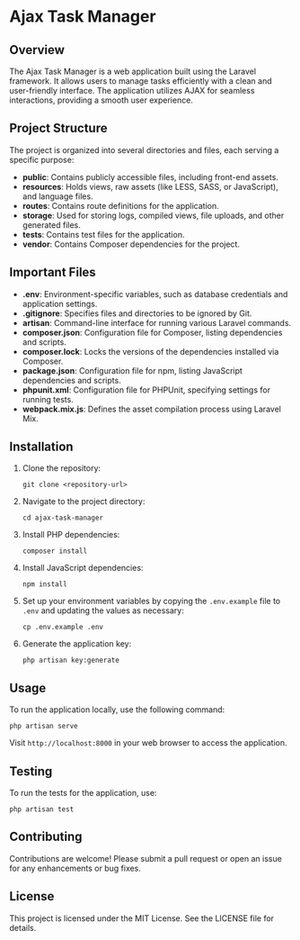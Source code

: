 # Ajax Task Manager

## Overview
The Ajax Task Manager is a web application built using the Laravel framework. It allows users to manage tasks efficiently with a clean and user-friendly interface. The application utilizes AJAX for seamless interactions, providing a smooth user experience.

## Project Structure
The project is organized into several directories and files, each serving a specific purpose:

- **public**: Contains publicly accessible files, including front-end assets.
- **resources**: Holds views, raw assets (like LESS, SASS, or JavaScript), and language files.
- **routes**: Contains route definitions for the application.
- **storage**: Used for storing logs, compiled views, file uploads, and other generated files.
- **tests**: Contains test files for the application.
- **vendor**: Contains Composer dependencies for the project.

## Important Files
- **.env**: Environment-specific variables, such as database credentials and application settings.
- **.gitignore**: Specifies files and directories to be ignored by Git.
- **artisan**: Command-line interface for running various Laravel commands.
- **composer.json**: Configuration file for Composer, listing dependencies and scripts.
- **composer.lock**: Locks the versions of the dependencies installed via Composer.
- **package.json**: Configuration file for npm, listing JavaScript dependencies and scripts.
- **phpunit.xml**: Configuration file for PHPUnit, specifying settings for running tests.
- **webpack.mix.js**: Defines the asset compilation process using Laravel Mix.

## Installation
1. Clone the repository:
   ```
   git clone <repository-url>
   ```
2. Navigate to the project directory:
   ```
   cd ajax-task-manager
   ```
3. Install PHP dependencies:
   ```
   composer install
   ```
4. Install JavaScript dependencies:
   ```
   npm install
   ```
5. Set up your environment variables by copying the `.env.example` file to `.env` and updating the values as necessary:
   ```
   cp .env.example .env
   ```
6. Generate the application key:
   ```
   php artisan key:generate
   ```

## Usage
To run the application locally, use the following command:
```
php artisan serve
```
Visit `http://localhost:8000` in your web browser to access the application.

## Testing
To run the tests for the application, use:
```
php artisan test
```

## Contributing
Contributions are welcome! Please submit a pull request or open an issue for any enhancements or bug fixes.

## License
This project is licensed under the MIT License. See the LICENSE file for details.